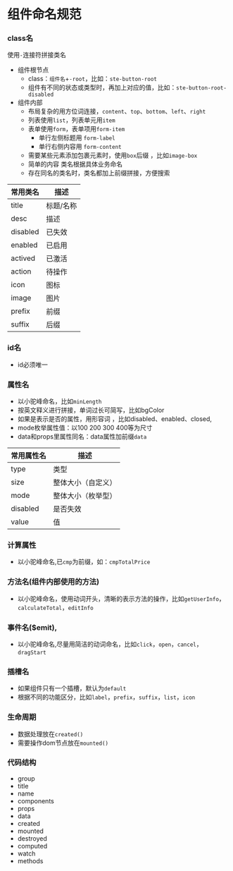 # 组件命名规范

### class名
使用`-`连接符拼接类名
- 组件根节点
	- class：`组件名`+`-root`，比如：`ste-button-root`
	- 组件有不同的状态或类型时，再加上对应的值，比如：`ste-button-root-disabled`
- 组件内部
	- 布局复杂的用方位词连接，`content`、`top`、`bottom`、`left`、`right`
	- 列表使用`list`，列表单元用`item`
	- 表单使用`form`，表单项用`form-item`
		- 单行左侧标题用 `form-label`
		- 单行右侧内容用 `form-content`
	- 需要某些元素添加包裹元素时，使用`box`后缀 ，比如`image-box`
	- 简单的内容 类名根据具体业务命名
	- 存在同名的类名时，类名都加上前缀拼接，方便搜索

|常用类名	|描述		|
|-----		|-----		|
|title		|标题/名称	|
|desc		|描述		|
|disabled	|已失效		|
|enabled	|已启用		|
|actived	|已激活		|
|action		|待操作		|
|icon		|图标		|
|image		|图片		|
|prefix		|前缀		|
|suffix		|后缀		|

### id名
- id必须唯一

### 属性名
- 以小驼峰命名，比如`minLength`
- 按英文释义进行拼接，单词过长可简写，比如bgColor
- 如果是表示是否的属性，用形容词 ，比如disabled、enabled、closed,
- mode枚举属性值：以100 200 300 400等为尺寸
- data和props里属性同名：data属性加前缀`data`

|常用属性名	|描述				|
|-----		|-----				|
|type		|类型				|
|size		|整体大小（自定义）	|
|mode		|整体大小（枚举型）	|
|disabled	|是否失效			|
|value		|值					|

### 计算属性
- 以小驼峰命名,已`cmp`为前缀，如：`cmpTotalPrice`

### 方法名(组件内部使用的方法)
- 以小驼峰命名，使用动词开头，清晰的表示方法的操作，比如`getUserInfo`，`calculateTotal`，`editInfo`

### 事件名($emit),
- 以小驼峰命名,尽量用简洁的动词命名，比如`click`，`open`，`cancel`，`dragStart`

### 插槽名
- 如果组件只有一个插槽，默认为`default`
- 根据不同的功能区分，比如`label`，`prefix`，`suffix`，`list`，`icon`

### 生命周期
- 数据处理放在`created()`
- 需要操作dom节点放在`mounted()`

### 代码结构
- group
- title
- name
- components
- props
- data
- created
- mounted
- destroyed
- computed
- watch
- methods
